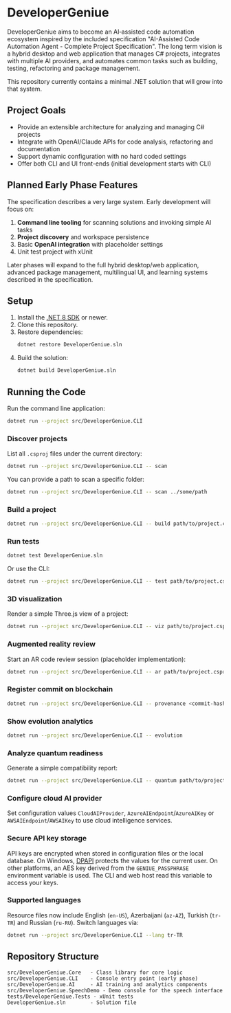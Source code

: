 # DeveloperGeniue

DeveloperGeniue aims to become an AI‑assisted code automation ecosystem inspired by the included specification "AI-Assisted Code Automation Agent - Complete Project Specification".  The long term vision is a hybrid desktop and web application that manages C# projects, integrates with multiple AI providers, and automates common tasks such as building, testing, refactoring and package management.

This repository currently contains a minimal .NET solution that will grow into that system.

## Project Goals

* Provide an extensible architecture for analyzing and managing C# projects
* Integrate with OpenAI/Claude APIs for code analysis, refactoring and documentation
* Support dynamic configuration with no hard coded settings
* Offer both CLI and UI front-ends (initial development starts with CLI)

## Planned Early Phase Features

The specification describes a very large system.  Early development will focus on:

1. **Command line tooling** for scanning solutions and invoking simple AI tasks
2. **Project discovery** and workspace persistence
3. Basic **OpenAI integration** with placeholder settings
4. Unit test project with xUnit

Later phases will expand to the full hybrid desktop/web application, advanced package management, multilingual UI, and learning systems described in the specification.

## Setup

1. Install the [.NET 8 SDK](https://dotnet.microsoft.com/download) or newer.
2. Clone this repository.
3. Restore dependencies:
   ```bash
   dotnet restore DeveloperGeniue.sln
   ```
4. Build the solution:
   ```bash
   dotnet build DeveloperGeniue.sln
   ```

## Running the Code

Run the command line application:

```bash
dotnet run --project src/DeveloperGeniue.CLI
```

### Discover projects

List all `.csproj` files under the current directory:

```bash
dotnet run --project src/DeveloperGeniue.CLI -- scan
```

You can provide a path to scan a specific folder:

```bash
dotnet run --project src/DeveloperGeniue.CLI -- scan ../some/path
```

### Build a project

```bash
dotnet run --project src/DeveloperGeniue.CLI -- build path/to/project.csproj
```

### Run tests

```bash
dotnet test DeveloperGeniue.sln
```

Or use the CLI:

```bash
dotnet run --project src/DeveloperGeniue.CLI -- test path/to/project.csproj
```

### 3D visualization

Render a simple Three.js view of a project:

```bash
dotnet run --project src/DeveloperGeniue.CLI -- viz path/to/project.csproj
```

### Augmented reality review

Start an AR code review session (placeholder implementation):

```bash
dotnet run --project src/DeveloperGeniue.CLI -- ar path/to/project.csproj
```

### Register commit on blockchain

```bash
dotnet run --project src/DeveloperGeniue.CLI -- provenance <commit-hash>
```

### Show evolution analytics

```bash
dotnet run --project src/DeveloperGeniue.CLI -- evolution
```

### Analyze quantum readiness

Generate a simple compatibility report:

```bash
dotnet run --project src/DeveloperGeniue.CLI -- quantum path/to/project.csproj
```

### Configure cloud AI provider

Set configuration values `CloudAIProvider`, `AzureAIEndpoint`/`AzureAIKey` or `AWSAIEndpoint`/`AWSAIKey` to use cloud intelligence services.

### Secure API key storage

API keys are encrypted when stored in configuration files or the local database. On Windows, [DPAPI](https://learn.microsoft.com/dotnet/api/system.security.cryptography.protecteddata) protects the values for the current user. On other platforms, an AES key derived from the `GENIUE_PASSPHRASE` environment variable is used. The CLI and web host read this variable to access your keys.

### Supported languages

Resource files now include English (`en-US`), Azerbaijani (`az-AZ`), Turkish (`tr-TR`) and Russian (`ru-RU`). Switch languages via:

```bash
dotnet run --project src/DeveloperGeniue.CLI --lang tr-TR
```

## Repository Structure

```
src/DeveloperGeniue.Core   - Class library for core logic
src/DeveloperGeniue.CLI    - Console entry point (early phase)
src/DeveloperGeniue.AI     - AI training and analytics components
src/DeveloperGeniue.SpeechDemo - Demo console for the speech interface
tests/DeveloperGeniue.Tests - xUnit tests
DeveloperGeniue.sln        - Solution file
```

